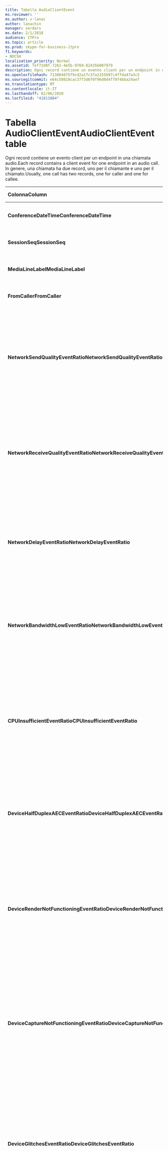 ```yaml
---
title: Tabella AudioClientEvent
ms.reviewer: ''
ms.author: v-lanac
author: lanachin
manager: serdars
ms.date: 2/1/2018
audience: ITPro
ms.topic: article
ms.prod: skype-for-business-itpro
f1.keywords:
- NOCSH
localization_priority: Normal
ms.assetid: fef73d8f-7261-4e5b-9769-82435b007979
description: Ogni record contiene un evento client per un endpoint in una chiamata audio. In genere, una chiamata ha due record, uno per il chiamante e uno per il chiamato.
ms.openlocfilehash: 713804875f9cd2a1fc37a2255697c4ffda47a3c5
ms.sourcegitcommit: e64c50818cac37f3d6f0f96d0d4ff0f4bba24aef
ms.translationtype: MT
ms.contentlocale: it-IT
ms.lasthandoff: 02/06/2020
ms.locfileid: "41811084"
---
```

# <a name="audioclientevent-table"></a><span data-ttu-id="7e05e-104">Tabella AudioClientEvent</span><span class="sxs-lookup"><span data-stu-id="7e05e-104">AudioClientEvent table</span></span>
 
<span data-ttu-id="7e05e-105">Ogni record contiene un evento client per un endpoint in una chiamata audio.</span><span class="sxs-lookup"><span data-stu-id="7e05e-105">Each record contains a client event for one endpoint in an audio call.</span></span> <span data-ttu-id="7e05e-106">In genere, una chiamata ha due record, uno per il chiamante e uno per il chiamato.</span><span class="sxs-lookup"><span data-stu-id="7e05e-106">Usually, one call has two records, one for caller and one for callee.</span></span>
  
|<span data-ttu-id="7e05e-107">**Colonna**</span><span class="sxs-lookup"><span data-stu-id="7e05e-107">**Column**</span></span>|<span data-ttu-id="7e05e-108">**Tipo di dati**</span><span class="sxs-lookup"><span data-stu-id="7e05e-108">**Data Type**</span></span>|<span data-ttu-id="7e05e-109">**Chiave/indice**</span><span class="sxs-lookup"><span data-stu-id="7e05e-109">**Key/Index**</span></span>|<span data-ttu-id="7e05e-110">**Dettagli**</span><span class="sxs-lookup"><span data-stu-id="7e05e-110">**Details**</span></span>|
|:-----|:-----|:-----|:-----|
|<span data-ttu-id="7e05e-111">**ConferenceDateTime**</span><span class="sxs-lookup"><span data-stu-id="7e05e-111">**ConferenceDateTime**</span></span> <br/> |<span data-ttu-id="7e05e-112">DateTime</span><span class="sxs-lookup"><span data-stu-id="7e05e-112">datetime</span></span>  <br/> |<span data-ttu-id="7e05e-113">Principale</span><span class="sxs-lookup"><span data-stu-id="7e05e-113">Primary</span></span>  <br/> |<span data-ttu-id="7e05e-114">A cui si fa riferimento dalla [Tabella MediaLine](medialine-0.md).</span><span class="sxs-lookup"><span data-stu-id="7e05e-114">Referenced from the [MediaLine table](medialine-0.md).</span></span>  <br/> |
|<span data-ttu-id="7e05e-115">**SessionSeq**</span><span class="sxs-lookup"><span data-stu-id="7e05e-115">**SessionSeq**</span></span> <br/> |<span data-ttu-id="7e05e-116">int</span><span class="sxs-lookup"><span data-stu-id="7e05e-116">int</span></span>  <br/> |<span data-ttu-id="7e05e-117">Principale</span><span class="sxs-lookup"><span data-stu-id="7e05e-117">Primary</span></span>  <br/> |<span data-ttu-id="7e05e-118">A cui si fa riferimento dalla [Tabella MediaLine](medialine-0.md).</span><span class="sxs-lookup"><span data-stu-id="7e05e-118">Referenced from the [MediaLine table](medialine-0.md).</span></span>  <br/> |
|<span data-ttu-id="7e05e-119">**MediaLineLabel**</span><span class="sxs-lookup"><span data-stu-id="7e05e-119">**MediaLineLabel**</span></span> <br/> |<span data-ttu-id="7e05e-120">tinyint</span><span class="sxs-lookup"><span data-stu-id="7e05e-120">tinyint</span></span>  <br/> |<span data-ttu-id="7e05e-121">Principale</span><span class="sxs-lookup"><span data-stu-id="7e05e-121">Primary</span></span>  <br/> |<span data-ttu-id="7e05e-122">A cui si fa riferimento dalla [Tabella MediaLine](medialine-0.md).</span><span class="sxs-lookup"><span data-stu-id="7e05e-122">Referenced from the [MediaLine table](medialine-0.md).</span></span>  <br/> |
|<span data-ttu-id="7e05e-123">**FromCaller**</span><span class="sxs-lookup"><span data-stu-id="7e05e-123">**FromCaller**</span></span> <br/> |<span data-ttu-id="7e05e-124">po'</span><span class="sxs-lookup"><span data-stu-id="7e05e-124">bit</span></span>  <br/> |<span data-ttu-id="7e05e-125">Principale</span><span class="sxs-lookup"><span data-stu-id="7e05e-125">Primary</span></span>  <br/> |<span data-ttu-id="7e05e-126">0: dati del destinatario</span><span class="sxs-lookup"><span data-stu-id="7e05e-126">0: Callee's data</span></span>  <br/> <span data-ttu-id="7e05e-127">1: dati del chiamante</span><span class="sxs-lookup"><span data-stu-id="7e05e-127">1: Caller's data</span></span>  <br/> |
|<span data-ttu-id="7e05e-128">**NetworkSendQualityEventRatio**</span><span class="sxs-lookup"><span data-stu-id="7e05e-128">**NetworkSendQualityEventRatio**</span></span> <br/> |<span data-ttu-id="7e05e-129">decimale (5; 2)</span><span class="sxs-lookup"><span data-stu-id="7e05e-129">decimal(5,2)</span></span>  <br/> | <br/> |<span data-ttu-id="7e05e-130">Percentuale della sessione l'evento NetworkSendQuality è stato generato per lo stato "Bad".</span><span class="sxs-lookup"><span data-stu-id="7e05e-130">Percentage of session the NetworkSendQuality event was fired for 'Bad' state.</span></span>  <br/> <span data-ttu-id="7e05e-131">La qualità della rete in termini di jitter o perdita di pacchetti è grave e ha un impatto sulla qualità dell'audio inviato.</span><span class="sxs-lookup"><span data-stu-id="7e05e-131">Network quality in terms of jitter or packet loss is severe and impacting the quality of audio being sent.</span></span>  <br/> |
|<span data-ttu-id="7e05e-132">**NetworkReceiveQualityEventRatio**</span><span class="sxs-lookup"><span data-stu-id="7e05e-132">**NetworkReceiveQualityEventRatio**</span></span> <br/> |<span data-ttu-id="7e05e-133">decimale (5; 2)</span><span class="sxs-lookup"><span data-stu-id="7e05e-133">decimal(5,2)</span></span>  <br/> | <br/> |<span data-ttu-id="7e05e-134">Percentuale della sessione l'evento ReceiveSendQuality è stato generato per lo stato "Bad".</span><span class="sxs-lookup"><span data-stu-id="7e05e-134">Percentage of session the ReceiveSendQuality event was fired for 'Bad' state.</span></span>  <br/> <span data-ttu-id="7e05e-135">La qualità della rete in termini di jitter o perdita di pacchetti è grave e ha un impatto sulla qualità dell'audio ricevuto.</span><span class="sxs-lookup"><span data-stu-id="7e05e-135">Network quality in terms of jitter or packet loss is severe and impacting the quality of audio being received.</span></span>  <br/> |
|<span data-ttu-id="7e05e-136">**NetworkDelayEventRatio**</span><span class="sxs-lookup"><span data-stu-id="7e05e-136">**NetworkDelayEventRatio**</span></span> <br/> |<span data-ttu-id="7e05e-137">decimale (5; 2)</span><span class="sxs-lookup"><span data-stu-id="7e05e-137">decimal(5,2)</span></span>  <br/> | <br/> |<span data-ttu-id="7e05e-138">Percentuale della sessione che l'evento Delay è stato generato per lo stato "Bad".</span><span class="sxs-lookup"><span data-stu-id="7e05e-138">Percentage of session the Delay event was fired for 'Bad' state.</span></span> <span data-ttu-id="7e05e-139">La latenza della rete è grave e ha un impatto sull'esperienza impedendo comunicazioni interattive</span><span class="sxs-lookup"><span data-stu-id="7e05e-139">Network latency is severe and impacting the experience by preventing interactive communication</span></span>  <br/> |
|<span data-ttu-id="7e05e-140">**NetworkBandwidthLowEventRatio**</span><span class="sxs-lookup"><span data-stu-id="7e05e-140">**NetworkBandwidthLowEventRatio**</span></span> <br/> |<span data-ttu-id="7e05e-141">decimale (5; 2)</span><span class="sxs-lookup"><span data-stu-id="7e05e-141">decimal(5,2)</span></span>  <br/> | <br/> |<span data-ttu-id="7e05e-142">Percentuale della sessione l'evento LowBandwidth è stato generato per lo stato "Bad".</span><span class="sxs-lookup"><span data-stu-id="7e05e-142">Percentage of session the LowBandwidth event was fired for 'Bad' state.</span></span> <span data-ttu-id="7e05e-143">La larghezza di banda disponibile è insufficiente per un'esperienza vocale accettabile.</span><span class="sxs-lookup"><span data-stu-id="7e05e-143">The available bandwidth is insufficient for an acceptable voice experience.</span></span>  <br/> |
|<span data-ttu-id="7e05e-144">**CPUInsufficientEventRatio**</span><span class="sxs-lookup"><span data-stu-id="7e05e-144">**CPUInsufficientEventRatio**</span></span> <br/> |<span data-ttu-id="7e05e-145">decimale (5; 2)</span><span class="sxs-lookup"><span data-stu-id="7e05e-145">decimal(5,2)</span></span>  <br/> | <br/> |<span data-ttu-id="7e05e-146">Percentuale della sessione l'evento CPU insufficiente è stato generato per lo stato "non valido".</span><span class="sxs-lookup"><span data-stu-id="7e05e-146">Percentage of session the insufficient CPU event was fired for 'Bad' state.</span></span> <span data-ttu-id="7e05e-147">Sono disponibili cicli di CPU insufficienti per l'elaborazione con le modalità e le applicazioni correnti in uso.</span><span class="sxs-lookup"><span data-stu-id="7e05e-147">There are insufficient CPU cycles for processing with the current modalities and applications in use.</span></span> <span data-ttu-id="7e05e-148">Ciò causa distorsioni con il canale audio.</span><span class="sxs-lookup"><span data-stu-id="7e05e-148">This causes distortions with the audio channel.</span></span>  <br/> |
|<span data-ttu-id="7e05e-149">**DeviceHalfDuplexAECEventRatio**</span><span class="sxs-lookup"><span data-stu-id="7e05e-149">**DeviceHalfDuplexAECEventRatio**</span></span> <br/> |<span data-ttu-id="7e05e-150">decimale (5; 2)</span><span class="sxs-lookup"><span data-stu-id="7e05e-150">decimal(5,2)</span></span>  <br/> | <br/> |<span data-ttu-id="7e05e-151">Percentuale della sessione l'evento DeviceHalfDuplexAEC è stato generato per lo stato "Bad".</span><span class="sxs-lookup"><span data-stu-id="7e05e-151">Percentage of session the DeviceHalfDuplexAEC event was fired for 'Bad' state.</span></span> <span data-ttu-id="7e05e-152">Per evitare l'eco, il sistema ha immesso half duplex.</span><span class="sxs-lookup"><span data-stu-id="7e05e-152">In order to prevent echo, the system has enter half duplex.</span></span>  <br/> |
|<span data-ttu-id="7e05e-153">**DeviceRenderNotFunctioningEventRatio**</span><span class="sxs-lookup"><span data-stu-id="7e05e-153">**DeviceRenderNotFunctioningEventRatio**</span></span> <br/> |<span data-ttu-id="7e05e-154">decimale (5; 2)</span><span class="sxs-lookup"><span data-stu-id="7e05e-154">decimal(5,2)</span></span>  <br/> | <br/> |<span data-ttu-id="7e05e-155">Percentuale della sessione l'evento DeviceRenderNotFunctioning è stato generato per lo stato "Bad".</span><span class="sxs-lookup"><span data-stu-id="7e05e-155">Percentage of session the DeviceRenderNotFunctioning event was fired for 'Bad' state.</span></span> <span data-ttu-id="7e05e-156">Il dispositivo di rendering attualmente in uso per la sessione non funziona correttamente.</span><span class="sxs-lookup"><span data-stu-id="7e05e-156">The render device currently being used for the session is not functioning correctly.</span></span> <span data-ttu-id="7e05e-157">Ciò può causare problemi audio unidirezionali.</span><span class="sxs-lookup"><span data-stu-id="7e05e-157">This can cause one-way audio issues.</span></span>  <br/> |
|<span data-ttu-id="7e05e-158">**DeviceCaptureNotFunctioningEventRatio**</span><span class="sxs-lookup"><span data-stu-id="7e05e-158">**DeviceCaptureNotFunctioningEventRatio**</span></span> <br/> |<span data-ttu-id="7e05e-159">decimale (5; 2)</span><span class="sxs-lookup"><span data-stu-id="7e05e-159">decimal(5,2)</span></span>  <br/> | <br/> |<span data-ttu-id="7e05e-160">Percentuale della sessione l'evento DeviceCaptureNotFunctioning è stato generato per lo stato "Bad".</span><span class="sxs-lookup"><span data-stu-id="7e05e-160">Percentage of session the DeviceCaptureNotFunctioning event was fired for 'Bad' state.</span></span> <span data-ttu-id="7e05e-161">Il dispositivo di acquisizione attualmente in uso per la sessione non funziona correttamente.</span><span class="sxs-lookup"><span data-stu-id="7e05e-161">The capture device currently being used for the session is not functioning correctly.</span></span> <span data-ttu-id="7e05e-162">Ciò può causare problemi audio unidirezionali.</span><span class="sxs-lookup"><span data-stu-id="7e05e-162">This can cause one-way audio issues.</span></span>  <br/> |
|<span data-ttu-id="7e05e-163">**DeviceGlitchesEventRatio**</span><span class="sxs-lookup"><span data-stu-id="7e05e-163">**DeviceGlitchesEventRatio**</span></span> <br/> |<span data-ttu-id="7e05e-164">decimale (5; 2)</span><span class="sxs-lookup"><span data-stu-id="7e05e-164">decimal(5,2)</span></span>  <br/> | <br/> |<span data-ttu-id="7e05e-165">Percentuale della sessione l'evento DeviceGlitches è stato generato per lo stato "Bad".</span><span class="sxs-lookup"><span data-stu-id="7e05e-165">Percentage of session the DeviceGlitches event was fired for 'Bad' state.</span></span> <span data-ttu-id="7e05e-166">Il rendering dell'audio causa distorsioni è grave.</span><span class="sxs-lookup"><span data-stu-id="7e05e-166">There are severe glitches in the rendering of audio which is causing distortions.</span></span> <span data-ttu-id="7e05e-167">Queste anomalie possono essere causate da problemi di driver, rimandi temporali (DPC), e uso elevato della CPU.</span><span class="sxs-lookup"><span data-stu-id="7e05e-167">These glitches can be caused by driver issues, deferred procedure calls (DPC) storm (drivers), and high CPU usage.</span></span>  <br/> |
|<span data-ttu-id="7e05e-168">**DeviceLowSNREventRatio**</span><span class="sxs-lookup"><span data-stu-id="7e05e-168">**DeviceLowSNREventRatio**</span></span> <br/> |<span data-ttu-id="7e05e-169">decimale (5; 2)</span><span class="sxs-lookup"><span data-stu-id="7e05e-169">decimal(5,2)</span></span>  <br/> | <br/> |<span data-ttu-id="7e05e-170">Percentuale della sessione l'evento DeviceLowSNR è stato generato per lo stato "Bad".</span><span class="sxs-lookup"><span data-stu-id="7e05e-170">Percentage of session the DeviceLowSNR event was fired for 'Bad' state.</span></span> <span data-ttu-id="7e05e-171">La qualità di acquisizione è molto povera, molto rumorosa o l'utente sta discutendo troppo lontano dal microfono.</span><span class="sxs-lookup"><span data-stu-id="7e05e-171">The capture quality is very poor, either very noisy or user is talking too far away from the microphone.</span></span> <span data-ttu-id="7e05e-172">Questo causerà distorsioni.</span><span class="sxs-lookup"><span data-stu-id="7e05e-172">This will cause distortions.</span></span>  <br/> |
|<span data-ttu-id="7e05e-173">**DeviceLowSpeechLevelEventRatio**</span><span class="sxs-lookup"><span data-stu-id="7e05e-173">**DeviceLowSpeechLevelEventRatio**</span></span> <br/> |<span data-ttu-id="7e05e-174">decimale (5; 2)</span><span class="sxs-lookup"><span data-stu-id="7e05e-174">decimal(5,2)</span></span>  <br/> | <br/> |<span data-ttu-id="7e05e-175">Percentuale della sessione l'evento DeviceLowSpeechLevel è stato generato per lo stato "Bad".</span><span class="sxs-lookup"><span data-stu-id="7e05e-175">Percentage of session the DeviceLowSpeechLevel event was fired for 'Bad' state.</span></span> <span data-ttu-id="7e05e-176">Il livello del discorso dell'utente è troppo basso e il sistema non può aumentarlo ulteriormente.</span><span class="sxs-lookup"><span data-stu-id="7e05e-176">User's speech level is too low and the system cannot increase it any further.</span></span> <span data-ttu-id="7e05e-177">Ciò può causare distorsioni o percepire l'audio unidirezionale.</span><span class="sxs-lookup"><span data-stu-id="7e05e-177">This can either cause distortions or perceived as one-way audio.</span></span>  <br/> |
|<span data-ttu-id="7e05e-178">**DeviceClippingEventRatio**</span><span class="sxs-lookup"><span data-stu-id="7e05e-178">**DeviceClippingEventRatio**</span></span> <br/> |<span data-ttu-id="7e05e-179">Decimale (5; 2)</span><span class="sxs-lookup"><span data-stu-id="7e05e-179">Decimal(5,2)</span></span>  <br/> | <br/> |<span data-ttu-id="7e05e-180">Percentuale della sessione l'evento DeviceClipping è stato generato per lo stato "Bad".</span><span class="sxs-lookup"><span data-stu-id="7e05e-180">Percentage of session the DeviceClipping event was fired for 'Bad' state.</span></span>  <br/> <span data-ttu-id="7e05e-181">Quando il microfono termina con la fine del discorso, la distorsione viene pronunciata a causa del ritaglio.</span><span class="sxs-lookup"><span data-stu-id="7e05e-181">When near-end speech clips the microphone, far-end hears distortion due to clipping.</span></span> <span data-ttu-id="7e05e-182">È importante evitare il ritaglio del microfono vicino alla fine.</span><span class="sxs-lookup"><span data-stu-id="7e05e-182">It is important to avoid near-end microphone clipping.</span></span>  <br/> |
|<span data-ttu-id="7e05e-183">**DeviceEchoEventRatio**</span><span class="sxs-lookup"><span data-stu-id="7e05e-183">**DeviceEchoEventRatio**</span></span> <br/> |<span data-ttu-id="7e05e-184">decimale (5; 2)</span><span class="sxs-lookup"><span data-stu-id="7e05e-184">decimal(5,2)</span></span>  <br/> | <br/> |<span data-ttu-id="7e05e-185">Percentuale della sessione l'evento DeviceEchoEvent è stato generato per lo stato "Bad".</span><span class="sxs-lookup"><span data-stu-id="7e05e-185">Percentage of session the DeviceEchoEvent event was fired for 'Bad' state.</span></span> <span data-ttu-id="7e05e-186">Il dispositivo o la configurazione sta causando l'eco oltre la capacità del sistema di compensare.</span><span class="sxs-lookup"><span data-stu-id="7e05e-186">Device or setup is causing echo beyond the ability of the system to compensate.</span></span>  <br/> |
|<span data-ttu-id="7e05e-187">**DeviceNearEndToEchoRatioEventRatio**</span><span class="sxs-lookup"><span data-stu-id="7e05e-187">**DeviceNearEndToEchoRatioEventRatio**</span></span> <br/> |<span data-ttu-id="7e05e-188">decimale (5; 2)</span><span class="sxs-lookup"><span data-stu-id="7e05e-188">decimal(5,2)</span></span>  <br/> | <br/> |<span data-ttu-id="7e05e-189">Percentuale della sessione l'evento DeviceNearEndToEchoRatio è stato generato per lo stato "Bad".</span><span class="sxs-lookup"><span data-stu-id="7e05e-189">Percentage of session the DeviceNearEndToEchoRatio event was fired for 'Bad' state.</span></span> <span data-ttu-id="7e05e-190">Il discorso dell'utente è troppo basso rispetto all'eco che viene acquisito, che ha un impatto sull'esperienza degli utenti, perché limita la facilità di interruzione di un utente.</span><span class="sxs-lookup"><span data-stu-id="7e05e-190">The user's speech is too low compared to the echo being captured which impacts the users experience because it limits how easy it is to interrupt a user.</span></span> <span data-ttu-id="7e05e-191">Ridurre il volume dell'altoparlante, posizionare il microfono più vicino all'oratore.</span><span class="sxs-lookup"><span data-stu-id="7e05e-191">Reduce speaker volume, move the microphone closer to the talker.</span></span>  <br/> |
|<span data-ttu-id="7e05e-192">**DeviceMultipleEndpointsEventCount**</span><span class="sxs-lookup"><span data-stu-id="7e05e-192">**DeviceMultipleEndpointsEventCount**</span></span> <br/> |<span data-ttu-id="7e05e-193">int</span><span class="sxs-lookup"><span data-stu-id="7e05e-193">int</span></span>  <br/> ||<span data-ttu-id="7e05e-194">Numero di volte durante la sessione l'evento DeviceMultipleEndpoints è stato generato per lo stato "Bad".</span><span class="sxs-lookup"><span data-stu-id="7e05e-194">Number of times during session the DeviceMultipleEndpoints event was fired for 'Bad' state.</span></span> <span data-ttu-id="7e05e-195">Più endpoint audio nella stessa sessione rilevati e il sistema ha compensato riducendo il volume di rendering.</span><span class="sxs-lookup"><span data-stu-id="7e05e-195">Multiple audio endpoints in the same session detected and the system has compensated by reducing render volume.</span></span>  <br/> |
|<span data-ttu-id="7e05e-196">**DeviceHowlingEventCount**</span><span class="sxs-lookup"><span data-stu-id="7e05e-196">**DeviceHowlingEventCount**</span></span> <br/> |<span data-ttu-id="7e05e-197">int</span><span class="sxs-lookup"><span data-stu-id="7e05e-197">int</span></span>  <br/> | <br/> |<span data-ttu-id="7e05e-198">Numero di volte durante la sessione l'evento DeviceHowlingEvent è stato generato per lo stato "Bad".</span><span class="sxs-lookup"><span data-stu-id="7e05e-198">Number of times during session the DeviceHowlingEvent event was fired for 'Bad' state.</span></span> <span data-ttu-id="7e05e-199">Loop di feedback audio rilevato (causato da più endpoint che condividono il percorso audio).</span><span class="sxs-lookup"><span data-stu-id="7e05e-199">Audio feedback loop detected (caused by multiple endpoints sharing audio path).</span></span>  <br/> |
|<span data-ttu-id="7e05e-200">**DeviceRenderZeroVolumeEventRatio**</span><span class="sxs-lookup"><span data-stu-id="7e05e-200">**DeviceRenderZeroVolumeEventRatio**</span></span> <br/> |<span data-ttu-id="7e05e-201">decimale (5; 2)</span><span class="sxs-lookup"><span data-stu-id="7e05e-201">decimal(5,2)</span></span>  <br/> ||<span data-ttu-id="7e05e-202">Percentuale della sessione l'evento DeviceRenderZeroVolume è stato generato per essere nello stato "Bad".</span><span class="sxs-lookup"><span data-stu-id="7e05e-202">Percentage of session the DeviceRenderZeroVolume event was fired for being in the "Bad' state.</span></span> <span data-ttu-id="7e05e-203">Il dispositivo di rendering è stato impostato su zero volume.</span><span class="sxs-lookup"><span data-stu-id="7e05e-203">The render device was set to zero volume.</span></span>  <br/> <span data-ttu-id="7e05e-204">Questa colonna è stata introdotta in Microsoft Lync Server 2013.</span><span class="sxs-lookup"><span data-stu-id="7e05e-204">This column was introduced in Microsoft Lync Server 2013.</span></span>  <br/> |
|<span data-ttu-id="7e05e-205">**DeviceRenderMuteEventRatio**</span><span class="sxs-lookup"><span data-stu-id="7e05e-205">**DeviceRenderMuteEventRatio**</span></span> <br/> |<span data-ttu-id="7e05e-206">decimale (5; 2)</span><span class="sxs-lookup"><span data-stu-id="7e05e-206">decimal(5,2)</span></span>  <br/> ||<span data-ttu-id="7e05e-207">Percentuale della sessione l'evento DeviceRenderMute è stato generato per essere nello stato "Bad".</span><span class="sxs-lookup"><span data-stu-id="7e05e-207">Percentage of session the DeviceRenderMute event was fired for being in the "Bad' state.</span></span> <span data-ttu-id="7e05e-208">Il dispositivo di rendering è stato disattivato.</span><span class="sxs-lookup"><span data-stu-id="7e05e-208">The render device was muted.</span></span>  <br/> <span data-ttu-id="7e05e-209">Questa colonna è stata introdotta in Microsoft Lync Server 2013.</span><span class="sxs-lookup"><span data-stu-id="7e05e-209">This column was introduced in Microsoft Lync Server 2013.</span></span>  <br/> |
   

